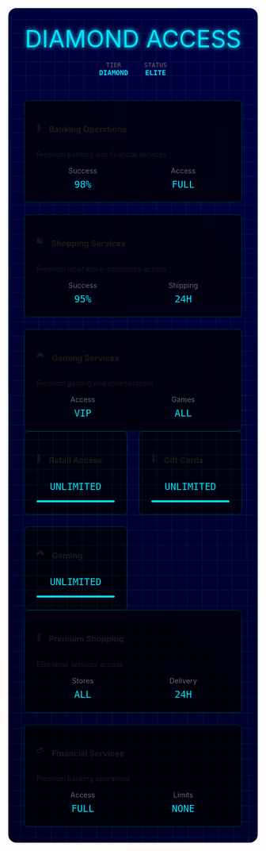 <div class="diamond-container">
  <div class="hologram-grid"></div>
  <div class="header">
    <div class="diamond-text">DIAMOND ACCESS</div>
    <div class="status-bar">
      <div class="status-item">
        <span class="label">TIER</span>
        <span class="value">DIAMOND</span>
      </div>
      <div class="status-item">
        <span class="label">STATUS</span>
        <span class="value">ELITE</span>
      </div>
    </div>
  </div>

  <div class="features-section">
    <AccordionItem type="cyber" title="Elite Features" icon="👑" status="ACTIVE">
      <div class="features-grid">
        <div class="feature-card">
          <div class="feature-header">
            <span class="icon">🏦</span>
            <h3>Banking Operations</h3>
          </div>
          <div class="feature-content">
            <p>Premium banking and financial services</p>
            <div class="feature-stats">
              <div class="stat">
                <span class="label">Success</span>
                <span class="value">98%</span>
              </div>
              <div class="stat">
                <span class="label">Access</span>
                <span class="value">FULL</span>
              </div>
            </div>
          </div>
        </div>
        <div class="feature-card">
          <div class="feature-header">
            <span class="icon">🛍️</span>
            <h3>Shopping Services</h3>
          </div>
          <div class="feature-content">
            <p>Premium retail and e-commerce access</p>
            <div class="feature-stats">
              <div class="stat">
                <span class="label">Success</span>
                <span class="value">95%</span>
              </div>
              <div class="stat">
                <span class="label">Shipping</span>
                <span class="value">24H</span>
              </div>
            </div>
          </div>
        </div>
        <div class="feature-card">
          <div class="feature-header">
            <span class="icon">🎮</span>
            <h3>Gaming Services</h3>
          </div>
          <div class="feature-content">
            <p>Premium gaming and entertainment</p>
            <div class="feature-stats">
              <div class="stat">
                <span class="label">Access</span>
                <span class="value">VIP</span>
              </div>
              <div class="stat">
                <span class="label">Games</span>
                <span class="value">ALL</span>
              </div>
            </div>
          </div>
        </div>
      </div>
    </AccordionItem>
  </div>

  <div class="limits-section">
    <AccordionItem type="neon" title="Service Limits" icon="📊" status="UNLIMITED">
      <div class="limits-grid">
        <div class="limit-item">
          <div class="limit-header">
            <span class="icon">🏪</span>
            <h3>Retail Access</h3>
          </div>
          <div class="limit-value">UNLIMITED</div>
          <div class="limit-bar">
            <div class="bar-fill"></div>
          </div>
        </div>
        <div class="limit-item">
          <div class="limit-header">
            <span class="icon">🎁</span>
            <h3>Gift Cards</h3>
          </div>
          <div class="limit-value">UNLIMITED</div>
          <div class="limit-bar">
            <div class="bar-fill"></div>
          </div>
        </div>
        <div class="limit-item">
          <div class="limit-header">
            <span class="icon">🎮</span>
            <h3>Gaming</h3>
          </div>
          <div class="limit-value">UNLIMITED</div>
          <div class="limit-bar">
            <div class="bar-fill"></div>
          </div>
        </div>
      </div>
    </AccordionItem>
  </div>

  <div class="services-section">
    <AccordionItem type="hologram" title="Premium Services" icon="💎" status="ELITE">
      <div class="services-grid">
        <div class="service-card">
          <div class="service-header">
            <span class="icon">🛒</span>
            <h3>Premium Shopping</h3>
          </div>
          <div class="service-content">
            <p>Elite retail services access</p>
            <div class="service-stats">
              <div class="stat">
                <span class="label">Stores</span>
                <span class="value">ALL</span>
              </div>
              <div class="stat">
                <span class="label">Delivery</span>
                <span class="value">24H</span>
              </div>
            </div>
          </div>
        </div>
        <div class="service-card">
          <div class="service-header">
            <span class="icon">💳</span>
            <h3>Financial Services</h3>
          </div>
          <div class="service-content">
            <p>Premium banking operations</p>
            <div class="service-stats">
              <div class="stat">
                <span class="label">Access</span>
                <span class="value">FULL</span>
              </div>
              <div class="stat">
                <span class="label">Limits</span>
                <span class="value">NONE</span>
              </div>
            </div>
          </div>
        </div>
      </div>
    </AccordionItem>
  </div>
</div>

<style>
.diamond-container {
  position: relative;
  padding: 2rem;
  background: linear-gradient(45deg, #000022, #000044);
  border-radius: 1rem;
  margin: 2rem 0;
  overflow: hidden;
}

.hologram-grid {
  position: absolute;
  top: 0;
  left: 0;
  right: 0;
  bottom: 0;
  background: 
    linear-gradient(90deg, rgba(0, 229, 255, 0.1) 1px, transparent 1px),
    linear-gradient(rgba(0, 229, 255, 0.1) 1px, transparent 1px);
  background-size: 30px 30px;
  animation: hologramGrid 10s linear infinite;
}

.header {
  text-align: center;
  margin-bottom: 3rem;
  position: relative;
  z-index: 1;
}

.diamond-text {
  font-size: 3rem;
  color: #00e5ff;
  text-shadow: 0 0 10px #00e5ff;
  margin: 0;
}

.status-bar {
  display: flex;
  justify-content: center;
  gap: 2rem;
  margin-top: 1rem;
}

.status-item {
  display: flex;
  flex-direction: column;
  align-items: center;
}

.status-item .label {
  color: #666;
  font-size: 0.8rem;
  font-family: monospace;
}

.status-item .value {
  color: #00e5ff;
  font-family: monospace;
  font-weight: bold;
}

.diamond-grid {
  display: grid;
  grid-template-columns: repeat(auto-fit, minmax(300px, 1fr));
  gap: 2rem;
  margin-bottom: 2rem;
}

.diamond-card {
  background: rgba(0, 0, 0, 0.7);
  border: 1px solid #00e5ff;
  border-radius: 0.5rem;
  padding: 1.5rem;
  position: relative;
  overflow: hidden;
}

.card-header {
  display: flex;
  align-items: center;
  gap: 1rem;
  margin-bottom: 1rem;
}

.access-level {
  margin-left: auto;
  padding: 0.25rem 0.75rem;
  background: rgba(0, 229, 255, 0.1);
  border: 1px solid #00e5ff;
  border-radius: 1rem;
  color: #00e5ff;
  font-family: monospace;
}

.stat-line {
  font-family: monospace;
  color: #666;
  margin: 0.5rem 0;
}

.value {
  color: #00e5ff;
}

.scan-line {
  position: absolute;
  top: 0;
  left: 0;
  width: 100%;
  height: 2px;
  background: #00e5ff;
  opacity: 0.5;
  animation: scan 2s linear infinite;
}

.features-grid {
  display: grid;
  grid-template-columns: repeat(auto-fit, minmax(250px, 1fr));
  gap: 1.5rem;
}

.feature-card {
  background: rgba(0, 0, 0, 0.7);
  border: 1px solid rgba(0, 229, 255, 0.2);
  border-radius: 0.5rem;
  padding: 1.5rem;
  position: relative;
  overflow: hidden;
}

.feature-header {
  display: flex;
  align-items: center;
  gap: 1rem;
  margin-bottom: 1rem;
}

.feature-stats {
  display: grid;
  grid-template-columns: repeat(2, 1fr);
  gap: 1rem;
  margin-top: 1rem;
}

.feature-stats .stat {
  text-align: center;
}

.feature-stats .label {
  display: block;
  color: #666;
  font-size: 0.9rem;
  margin-bottom: 0.5rem;
}

.feature-stats .value {
  color: #00e5ff;
  font-family: monospace;
  font-size: 1.2rem;
}

.limits-grid {
  display: grid;
  grid-template-columns: repeat(auto-fit, minmax(200px, 1fr));
  gap: 1.5rem;
}

.limit-item {
  background: rgba(0, 0, 0, 0.7);
  border: 1px solid rgba(0, 229, 255, 0.2);
  border-radius: 0.5rem;
  padding: 1.5rem;
}

.limit-header {
  display: flex;
  align-items: center;
  gap: 1rem;
  margin-bottom: 1rem;
}

.limit-value {
  color: #00e5ff;
  font-family: monospace;
  font-size: 1.2rem;
  text-align: center;
  margin: 1rem 0;
}

.limit-bar {
  height: 4px;
  background: rgba(0, 229, 255, 0.2);
  border-radius: 2px;
  overflow: hidden;
}

.bar-fill {
  height: 100%;
  width: 100%;
  background: #00e5ff;
  animation: barPulse 2s infinite;
}

.tools-grid {
  display: grid;
  grid-template-columns: repeat(auto-fit, minmax(250px, 1fr));
  gap: 1.5rem;
}

.tool-card {
  background: rgba(0, 0, 0, 0.7);
  border: 1px solid rgba(0, 229, 255, 0.2);
  border-radius: 0.5rem;
  padding: 1.5rem;
}

.tool-header {
  display: flex;
  align-items: center;
  gap: 1rem;
  margin-bottom: 1rem;
}

.tool-stats {
  display: grid;
  grid-template-columns: repeat(2, 1fr);
  gap: 1rem;
  margin-top: 1rem;
}

.services-grid {
  display: grid;
  grid-template-columns: repeat(auto-fit, minmax(250px, 1fr));
  gap: 1.5rem;
}

.service-card {
  background: rgba(0, 0, 0, 0.7);
  border: 1px solid rgba(0, 229, 255, 0.2);
  border-radius: 0.5rem;
  padding: 1.5rem;
  position: relative;
  overflow: hidden;
}

.service-header {
  display: flex;
  align-items: center;
  gap: 1rem;
  margin-bottom: 1rem;
}

.service-stats {
  display: grid;
  grid-template-columns: repeat(2, 1fr);
  gap: 1rem;
  margin-top: 1rem;
}

.service-stats .stat {
  text-align: center;
}

.service-stats .label {
  display: block;
  color: #666;
  font-size: 0.9rem;
  margin-bottom: 0.5rem;
}

.service-stats .value {
  color: #00e5ff;
  font-family: monospace;
  font-size: 1.2rem;
}

@keyframes hologramGrid {
  0% { transform: perspective(1000px) rotateX(0deg); }
  100% { transform: perspective(1000px) rotateX(360deg); }
}

@keyframes scan {
  0% { transform: translateX(-100%); }
  100% { transform: translateX(100%); }
}

@keyframes barPulse {
  0% { opacity: 1; }
  50% { opacity: 0.5; }
  100% { opacity: 1; }
}
</style>